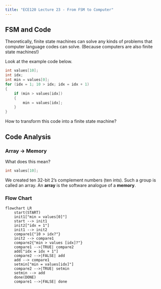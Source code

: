 ```yaml
---
title: "ECE120 Lecture 23 - From FSM to Computer"
---
```


## FSM and Code
Theoretically, finite state machines can solve any kinds of problems that computer language codes can solve. (Because computers are also finite state machines!)

Look at the example code below.

```c
int values[10];
int idx;
int min = values[0];
for (idx = 1; 10 > idx; idx = idx + 1) 
{
	if (min > values[idx])
	{
		min = values[idx];
	} 
}
```

How to transform this code into a finite state machine?

## Code Analysis

### Array -> Memory
What does this mean?
```c
int values[10];
```

We created ten 32-bit 2’s complement numbers (ten ints). Such a group is called an array. An **array** is the software analogue of a **memory**.

### Flow Chart
```mermaid
flowchart LR
	start(START)
	init1["min = values[0]"]
	start --> init1
	init2["idx = 1"]
	init1 --> init2
	compare1{"10 > idx?"}
	init2 --> compare1
	compare2{"min > values [idx]?"}
	compare1 -->|TRUE| compare2
	add["idx = idx + 1"]
	compare2 -->|FALSE| add
	add --> compare1
	setmin["min = values[idx]"]
	compare2 -->|TRUE| setmin
	setmin --> add
	done(DONE)
	compare1 -->|FALSE| done
```

